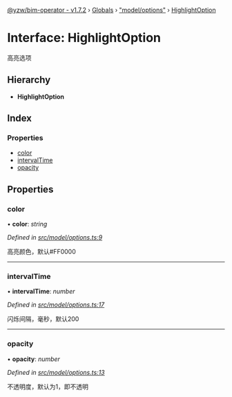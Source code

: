 [@yzw/bim-operator - v1.7.2](../README.md) › [Globals](../globals.md) › ["model/options"](../modules/_model_options_.md) › [HighlightOption](_model_options_.highlightoption.md)

# Interface: HighlightOption

高亮选项

## Hierarchy

* **HighlightOption**

## Index

### Properties

* [color](_model_options_.highlightoption.md#color)
* [intervalTime](_model_options_.highlightoption.md#intervaltime)
* [opacity](_model_options_.highlightoption.md#opacity)

## Properties

###  color

• **color**: *string*

*Defined in [src/model/options.ts:9](https://github.com/youkaisteve/bim-operator/blob/59b2eb1/src/model/options.ts#L9)*

高亮颜色，默认#FF0000

___

###  intervalTime

• **intervalTime**: *number*

*Defined in [src/model/options.ts:17](https://github.com/youkaisteve/bim-operator/blob/59b2eb1/src/model/options.ts#L17)*

闪烁间隔，毫秒，默认200

___

###  opacity

• **opacity**: *number*

*Defined in [src/model/options.ts:13](https://github.com/youkaisteve/bim-operator/blob/59b2eb1/src/model/options.ts#L13)*

不透明度，默认为1，即不透明
